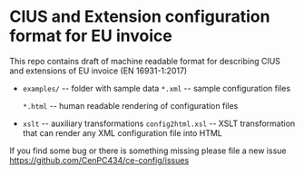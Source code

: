 # CIUS and Extension configuration format for EU invoice

This repo contains draft of machine readable format for describing CIUS and extensions of EU invoice (EN 16931-1:2017)

* `examples/` -- folder with sample data
  `*.xml` -- sample configuration files

  `*.html` -- human readable rendering of configuration files

* `xslt` -- auxiliary transformations
  `config2html.xsl` -- XSLT transformation that can render any XML configuration file into HTML

If you find some bug or there is something missing please file a new issue https://github.com/CenPC434/ce-config/issues



